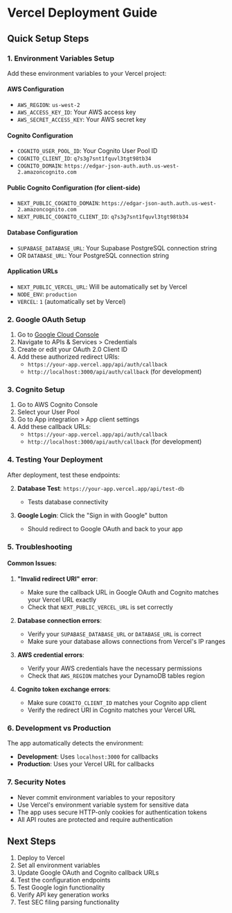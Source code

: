 # Vercel Deployment Guide

## Quick Setup Steps

### 1. Environment Variables Setup

Add these environment variables to your Vercel project:

#### AWS Configuration
- `AWS_REGION`: `us-west-2`
- `AWS_ACCESS_KEY_ID`: Your AWS access key
- `AWS_SECRET_ACCESS_KEY`: Your AWS secret key

#### Cognito Configuration
- `COGNITO_USER_POOL_ID`: Your Cognito User Pool ID
- `COGNITO_CLIENT_ID`: `q7s3g7snt1fquvl3tgt98tb34`
- `COGNITO_DOMAIN`: `https://edgar-json-auth.auth.us-west-2.amazoncognito.com`

#### Public Cognito Configuration (for client-side)
- `NEXT_PUBLIC_COGNITO_DOMAIN`: `https://edgar-json-auth.auth.us-west-2.amazoncognito.com`
- `NEXT_PUBLIC_COGNITO_CLIENT_ID`: `q7s3g7snt1fquvl3tgt98tb34`

#### Database Configuration
- `SUPABASE_DATABASE_URL`: Your Supabase PostgreSQL connection string
- OR `DATABASE_URL`: Your PostgreSQL connection string

#### Application URLs
- `NEXT_PUBLIC_VERCEL_URL`: Will be automatically set by Vercel
- `NODE_ENV`: `production`
- `VERCEL`: `1` (automatically set by Vercel)

### 2. Google OAuth Setup

1. Go to [Google Cloud Console](https://console.cloud.google.com/)
2. Navigate to APIs & Services > Credentials
3. Create or edit your OAuth 2.0 Client ID
4. Add these authorized redirect URIs:
   - `https://your-app.vercel.app/api/auth/callback`
   - `http://localhost:3000/api/auth/callback` (for development)

### 3. Cognito Setup

1. Go to AWS Cognito Console
2. Select your User Pool
3. Go to App integration > App client settings
4. Add these callback URLs:
   - `https://your-app.vercel.app/api/auth/callback`
   - `http://localhost:3000/api/auth/callback` (for development)

### 4. Testing Your Deployment

After deployment, test these endpoints:

2. **Database Test**: `https://your-app.vercel.app/api/test-db`
   - Tests database connectivity

3. **Google Login**: Click the "Sign in with Google" button
   - Should redirect to Google OAuth and back to your app

### 5. Troubleshooting

#### Common Issues:

1. **"Invalid redirect URI" error**:
   - Make sure the callback URL in Google OAuth and Cognito matches your Vercel URL exactly
   - Check that `NEXT_PUBLIC_VERCEL_URL` is set correctly

2. **Database connection errors**:
   - Verify your `SUPABASE_DATABASE_URL` or `DATABASE_URL` is correct
   - Make sure your database allows connections from Vercel's IP ranges

3. **AWS credential errors**:
   - Verify your AWS credentials have the necessary permissions
   - Check that `AWS_REGION` matches your DynamoDB tables region

4. **Cognito token exchange errors**:
   - Make sure `COGNITO_CLIENT_ID` matches your Cognito app client
   - Verify the redirect URI in Cognito matches your Vercel URL

### 6. Development vs Production

The app automatically detects the environment:
- **Development**: Uses `localhost:3000` for callbacks
- **Production**: Uses your Vercel URL for callbacks

### 7. Security Notes

- Never commit environment variables to your repository
- Use Vercel's environment variable system for sensitive data
- The app uses secure HTTP-only cookies for authentication tokens
- All API routes are protected and require authentication

## Next Steps

1. Deploy to Vercel
2. Set all environment variables
3. Update Google OAuth and Cognito callback URLs
4. Test the configuration endpoints
5. Test Google login functionality
6. Verify API key generation works
7. Test SEC filing parsing functionality
